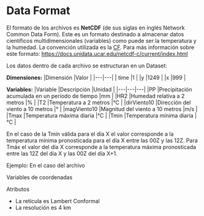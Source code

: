 # Data Format

El formato de los archivos es **NetCDF** (de sus siglas en inglés Network Common Data Form). Este es un formato destinado a almacenar datos científicos multidimensionales (variables) como puede ser la temperatura y la humedad. La convención utilizada es la [CF](http://cfconventions.org/). Para más información sobre este formato: https://docs.unidata.ucar.edu/netcdf-c/current/index.html

Los datos dentro de cada archivo se estructuran en un Dataset:

**Dimensiones:**
|Dimensión   |Valor   |
|---|---|
| time  |1   |
|y   |1249   |
|x   |999   |

**Variables:**
|Variable   |Descripción   |Unidad   |
|---|---|---|
|PP   |Precipitación acumulada en un período de tiempo   |mm   |
|HR2   |Humedad relativa a 2 metros   |%   |
|T2   |Temperatura a 2 metros   |°C   |
|dirViento10   |Dirección del viento a 10 metros   |°   |
|magViento10   |Magnitud del viento a 10 metros   |m/s   |
|Tmax   |Temperatura máxima diaria   |°C   |
|Tmin   |Temperatura mínima diaria   |°C   |

En el caso de la Tmín válida para el día X el valor corresponde a la temperatura mínima pronosticada para el día X entre las 00Z y las 12Z.
Para Tmáx el valor del día X corresponde a la temperatura máxima pronosticada entre las 12Z del día X y las 00Z del día X+1.

Ejemplo: En el caso del archivo 

Variables de coordenadas

Atributos

* La retícula es Lambert Conformal
* La resolución es 4 km
